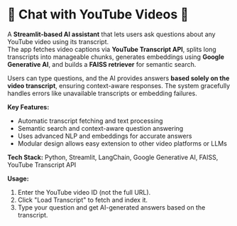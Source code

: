 # 🎥 Chat with YouTube Videos 🤖

A **Streamlit-based AI assistant** that lets users ask questions about any YouTube video using its transcript.  
The app fetches video captions via **YouTube Transcript API**, splits long transcripts into manageable chunks, generates embeddings using **Google Generative AI**, and builds a **FAISS retriever** for semantic search.

Users can type questions, and the AI provides answers **based solely on the video transcript**, ensuring context-aware responses. The system gracefully handles errors like unavailable transcripts or embedding failures.

**Key Features:**
- Automatic transcript fetching and text processing  
- Semantic search and context-aware question answering  
- Uses advanced NLP and embeddings for accurate answers  
- Modular design allows easy extension to other video platforms or LLMs  

**Tech Stack:** Python, Streamlit, LangChain, Google Generative AI, FAISS, YouTube Transcript API  

**Usage:**  
1. Enter the YouTube video ID (not the full URL).  
2. Click "Load Transcript" to fetch and index it.  
3. Type your question and get AI-generated answers based on the transcript.  

